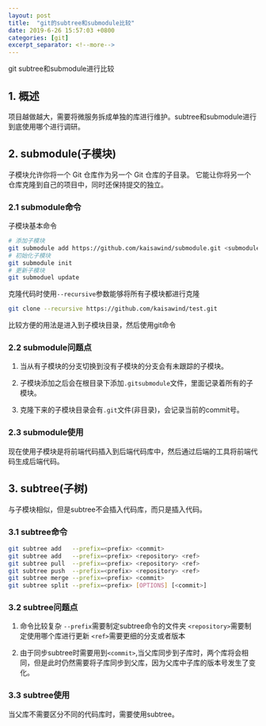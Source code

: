 ```yaml
---
layout: post
title:  "git的subtree和submodule比较"
date: 2019-6-26 15:57:03 +0800
categories: [git]
excerpt_separator: <!--more-->
---
```

git subtree和submodule进行比较
<!--more-->

## 1. 概述

项目越做越大，需要将微服务拆成单独的库进行维护。subtree和submodule进行到底使用哪个进行调研。

## 2. submodule(子模块)

子模块允许你将一个 Git 仓库作为另一个 Git 仓库的子目录。 它能让你将另一个仓库克隆到自己的项目中，同时还保持提交的独立。

### 2.1 submodule命令

子模块基本命令

```bash
# 添加子模块
git submodule add https://github.com/kaisawind/submodule.git <submodule name>
# 初始化子模块
git submodule init
# 更新子模块
git submoduel update
```

克隆代码时使用`--recursive`参数能够将所有子模块都进行克隆

```bash
git clone --recursive https://github.com/kaisawind/test.git
```

比较方便的用法是进入到子模块目录，然后使用git命令

### 2.2 submodule问题点

1. 当从有子模块的分支切换到没有子模块的分支会有未跟踪的子模块。

2. 子模块添加之后会在根目录下添加`.gitsubmodule`文件，里面记录着所有的子模块。

3. 克隆下来的子模块目录会有`.git`文件(非目录)，会记录当前的commit号。

### 2.3 submodule使用

现在使用子模块是将前端代码插入到后端代码库中，然后通过后端的工具将前端代码生成后端代码。

## 3. subtree(子树)

与子模块相似，但是subtree不会插入代码库，而只是插入代码。

### 3.1 subtree命令

```bash
git subtree add   --prefix=<prefix> <commit>
git subtree add   --prefix=<prefix> <repository> <ref>
git subtree pull  --prefix=<prefix> <repository> <ref>
git subtree push  --prefix=<prefix> <repository> <ref>
git subtree merge --prefix=<prefix> <commit>
git subtree split --prefix=<prefix> [OPTIONS] [<commit>]
```

### 3.2 subtree问题点

1. 命令比较复杂
    `--prefix`需要制定subtree命令的文件夹
    `<repository>`需要制定使用哪个库进行更新
    `<ref>`需要更细的分支或者版本

2. 由于同步subtree时需要用到`<commit>`,当父库同步到子库时，两个库将会相同，但是此时仍然需要将子库同步到父库，因为父库中子库的版本号发生了变化。

### 3.3 subtree使用

当父库不需要区分不同的代码库时，需要使用subtree。